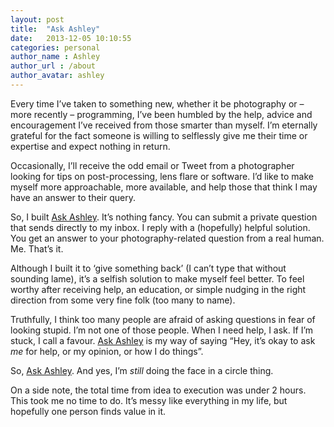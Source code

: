 ```yaml
---
layout: post
title:  "Ask Ashley"
date:   2013-12-05 10:10:55
categories: personal
author_name : Ashley
author_url : /about
author_avatar: ashley
---
```

<p>Every time I&#8217;ve taken to something new, whether it be photography or &#8211; more recently – programming, I&#8217;ve been humbled by the help, advice and encouragement I&#8217;ve received from those smarter than myself. I&#8217;m eternally grateful for the fact someone is willing to selflessly give me their time or expertise and expect nothing in return.</p>
<p>Occasionally, I&#8217;ll receive the odd email or Tweet from a photographer looking for tips on post-processing, lens flare or software. I&#8217;d like to make myself more approachable, more available, and help those that think I may have an answer to their query.</p>
<!--more-->
<p>So, I built <a href="http://ask-ashley.herokuapp.com" title="Ask Ashley">Ask Ashley</a>. It&#8217;s nothing fancy. You can submit a private question that sends directly to my inbox. I reply with a (hopefully) helpful solution. You get an answer to your photography-related question from a real human. Me. That&#8217;s it.</p>
<p>Although I built it to &#8216;give something back&#8217; (I can&#8217;t type that without sounding lame), it&#8217;s a selfish solution to make myself feel better. To feel worthy after receiving help, an education, or simple nudging in the right direction from some very fine folk (too many to name).</p>
<p>Truthfully, I think too many people are afraid of asking questions in fear of looking stupid. I&#8217;m not one of those people. When I need help, I ask. If I&#8217;m stuck, I call a favour. <a href="http://ask-ashley.herokuapp.com" title="Ask Ashley">Ask Ashley</a> is my way of saying &#8220;Hey, it&#8217;s okay to ask <em>me</em> for help, or my opinion, or how I do things&#8221;.</p>
<p>So, <a href="http://ask-ashley.herokuapp.com" title="Ask Ashley">Ask Ashley</a>. And yes, I&#8217;m <em>still</em> doing the face in a circle thing.</p>
<p>On a side note, the total time from idea to execution was under 2 hours. This took me no time to do. It&#8217;s messy like everything in my life, but hopefully one person finds value in it.</p>